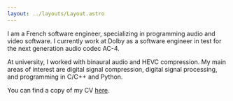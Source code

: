 ```yaml
---
layout: ../layouts/Layout.astro
---
```

I am a French software engineer, specializing in programming audio and video software. I currently work at Dolby as a software engineer in test for the next generation audio codec AC-4.

At university, I worked with binaural audio and HEVC compression. My main areas of interest are digital signal compression, digital signal processing, and programming in C/C++ and Python.

You can find a copy of my CV [here](https://www.nonatomiclabs.com/download/CV_EN.pdf).